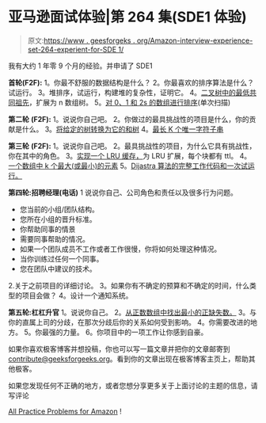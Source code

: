 # 亚马逊面试体验|第 264 集(SDE1 体验)

> 原文:[https://www . geesforgeks . org/Amazon-interview-experience-set-264-experient-for-SDE 1/](https://www.geeksforgeeks.org/amazon-interview-experience-set-264-experienced-for-sde1/)

我有大约 1 年零 9 个月的经验。并申请了 SDE1

**首轮(F2F):**
1。你最不舒服的数据结构是什么？
2。你最喜欢的排序算法是什么？试运行。
3。堆排序，试运行，构建堆的复杂性，证明它。
4。[二叉树中的最低共同祖先](https://practice.geeksforgeeks.org/problems/lowest-common-ancestor-in-a-binary-tree/1)，扩展为 n 数组树。
5。[对 0、1 和 2s 的数组进行排序](https://practice.geeksforgeeks.org/problems/sort-an-array-of-0s-1s-and-2s/0)(单次扫描)

**第二轮** **(F2F):**
1。说说你自己吧。
2。你做过的最具挑战性的项目是什么，你的贡献是什么。
3。[将给定的树转换为它的和树](https://practice.geeksforgeeks.org/problems/transform-to-sum-tree/1)
4。[最长 K 个唯一字符子串](https://practice.geeksforgeeks.org/problems/longest-k-unique-characters-substring/0)

**第三轮** **(F2F):**
1。说说你自己吧。
2。最具挑战性的项目，为什么它具有挑战性，你在其中的角色。
3。[实现一个 LRU 缓存，](https://practice.geeksforgeeks.org/problems/lru-cache/1)为 LRU 扩展，每个块都有 ttl。
4。[一个数组中 k 个最大(或最小)的元素](https://practice.geeksforgeeks.org/problems/k-largest-elements/0)
5。[Dijastra 算法的完整工作代码和一次试运行。](https://practice.geeksforgeeks.org/problems/shortest-path-from-1-to-n/0)

**第四轮:招聘经理(电话)**
1 说说你自己、公司角色和责任以及很多行为问题。

*   您当前的小组/团队结构。
*   您所在小组的晋升标准。
*   你帮助同事的情景
*   需要同事帮助的情况。
*   如果一个团队成员不工作或者工作很慢，你将如何处理这种情况。
*   当你训练过任何一个同事。
*   您在团队中建议的技术。

2.关于之前项目的详细讨论。
3。如果你有不确定的预算和不确定的时间，什么类型的项目会做？
4。设计一个通知系统。

**第五轮:杠杠升官**
1。说说你自己。
2。[从正数数组中找出最小的正缺失数。](https://practice.geeksforgeeks.org/problems/smallest-positive-missing-number/0)
3。与你的直属上司的分歧，在那次分歧后你的关系如何受到影响。
4。你需要改进的地方。
5。你最强的力量。
6。你项目中的一项工作让你感到自豪。

如果你喜欢极客博客并想投稿，你也可以写一篇文章并把你的文章邮寄到 contribute@geeksforgeeks.org。看到你的文章出现在极客博客主页上，帮助其他极客。

如果您发现任何不正确的地方，或者您想分享更多关于上面讨论的主题的信息，请写评论

[All Practice Problems for Amazon](https://practice.geeksforgeeks.org/company/Amazon/) !